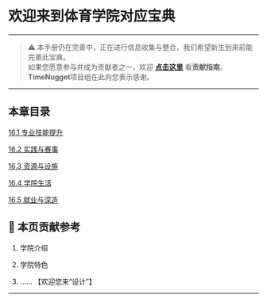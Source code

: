 # 欢迎来到体育学院对应宝典

---

> ⚠️ 本手册仍在完善中，正在进行信息收集与整合，我们希望新生到来前能完善此宝典。  
> 如果您愿意参与并成为贡献者之一，欢迎 **[点击这里](/CONTRIBUTING)** 看**贡献指南**。  
> **TimeNugget**项目组在此向您表示感谢。  

---

## 本章目录

[16.1 专业技能提升](/SurvivalManual/ujn/Second/16/16.1)

[16.2 实践与赛事](/SurvivalManual/ujn/Second/16/16.2)

[16.3 资源与设施](/SurvivalManual/ujn/Second/16/16.3)

[16.4 学院生活](/SurvivalManual/ujn/Second/16/16.4)

[16.5 就业与深造](/SurvivalManual/ujn/Second/16/16.5)

## 📌 本页贡献参考

1. 学院介绍  

2. 学院特色  

3. ……  【欢迎您来“设计”】

---
